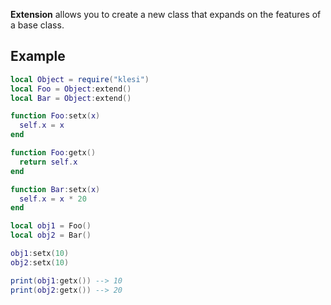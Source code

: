 **Extension** allows you to create a new class that expands on the features of a base class.

## Example

```lua
local Object = require("klesi")
local Foo = Object:extend()
local Bar = Object:extend()

function Foo:setx(x)
  self.x = x
end

function Foo:getx()
  return self.x
end

function Bar:setx(x)
  self.x = x * 20
end

local obj1 = Foo()
local obj2 = Bar()

obj1:setx(10)
obj2:setx(10)

print(obj1:getx()) --> 10
print(obj2:getx()) --> 20
```